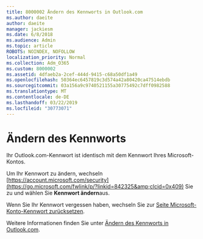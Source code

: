 ```yaml
---
title: 8000002 Ändern des Kennworts in Outlook.com
ms.author: daeite
author: daeite
manager: jackiesm
ms.date: 6/8/2018
ms.audience: Admin
ms.topic: article
ROBOTS: NOINDEX, NOFOLLOW
localization_priority: Normal
ms.collection: Adm_O365
ms.custom: 8000002
ms.assetid: 4dfaeb2a-2cef-444d-9415-c68a50df1a49
ms.openlocfilehash: 50364ec6457819c3d574a42a80420ca47514ebdb
ms.sourcegitcommit: 03a156a9c9740521155a30775492c7dff0982588
ms.translationtype: MT
ms.contentlocale: de-DE
ms.lasthandoff: 03/22/2019
ms.locfileid: "30773071"
---
```

# <a name="change-your-password"></a>Ändern des Kennworts

Ihr Outlook.com-Kennwort ist identisch mit dem Kennwort Ihres Microsoft-Kontos.
  
Um Ihr Kennwort zu ändern, wechseln [https://account.microsoft.com/security](https://go.microsoft.com/fwlink/p/?linkid=842325&amp;clcid=0x409) Sie zu und wählen Sie **Kennwort ändern**aus. 
  
Wenn Sie Ihr Kennwort vergessen haben, wechseln Sie zur [Seite Microsoft-Konto-Kennwort zurücksetzen](https://go.microsoft.com/fwlink/p/?linkid=841909).
  
Weitere Informationen finden Sie unter [Ändern des Kennworts in Outlook.com](https://go.microsoft.com/fwlink/?linkid=873109).
  

